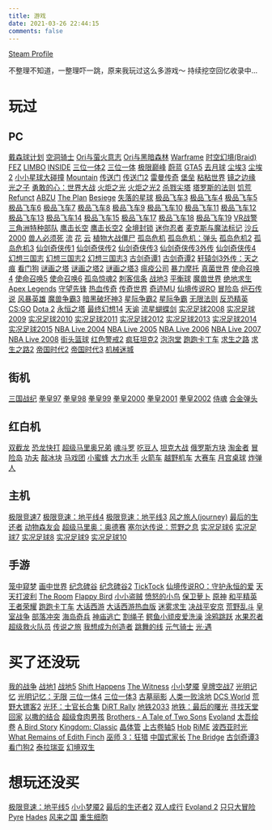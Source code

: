 ```yaml
---
title: 游戏
date: 2021-03-26 22:44:15
comments: false
---
```


[Steam Profile](https://steamcommunity.com/profiles/76561198063907544/)

不整理不知道，一整理吓一跳，原来我玩过这么多游戏～
持续挖空回忆收录中...

# 玩过
## PC
[戴森球计划](https://store.steampowered.com/app/1366540/_/) [空洞骑士](https://store.steampowered.com/app/367520/Hollow_Knight/) [Ori与萤火意志](https://store.steampowered.com/app/1057090/Ori_and_the_Will_of_the_Wisps/) [Ori与黑暗森林](https://store.steampowered.com/app/261570/Ori_and_the_Blind_Forest/) [Warframe](https://store.steampowered.com/app/230410/Warframe/) [时空幻境(Braid)](https://store.steampowered.com/app/26800/Braid/) [FEZ](https://store.steampowered.com/app/224760/FEZ/) [LIMBO](https://store.steampowered.com/app/48000/LIMBO/) [INSIDE](https://store.steampowered.com/app/304430/INSIDE/) [三位一体2](https://store.steampowered.com/app/35720/Trine_2_Complete_Story/) [三位一体](https://store.steampowered.com/app/35700/Trine_Enchanted_Edition/) [极限巅峰](https://store.steampowered.com/app/460920/Steep/) [蔚蓝](https://store.steampowered.com/app/504230/Celeste/) [GTA5](https://store.steampowered.com/app/271590/Grand_Theft_Auto_V/) [去月球](https://store.steampowered.com/app/206440/To_the_Moon/) [尘埃3](https://zh.wikipedia.org/wiki/%E5%A1%B5%E5%9F%833) [尘埃2](https://zh.wikipedia.org/wiki/%E7%A7%91%E6%9E%97%E9%BA%A5%E5%85%8B%E9%9B%B7%E6%8B%89%E5%8A%9B%E8%B3%BD%EF%BC%9A%E5%A1%B5%E5%9F%832) [小小星球大碰撞](https://store.steampowered.com/app/96000/The_Tiny_Bang_Story/) [Mountain](https://store.steampowered.com/app/313340/Mountain/) [传送门](https://store.steampowered.com/app/400/Portal/) [传送门2](https://store.steampowered.com/app/620/Portal_2/) [雷曼传奇](https://store.steampowered.com/app/242550/Rayman_Legends/) [堡垒](https://store.steampowered.com/app/107100/Bastion/) [粘粘世界](https://store.steampowered.com/app/22000/World_of_Goo/) [镜之边缘](https://store.steampowered.com/app/17410/Mirrors_Edge/) [光之子](https://store.steampowered.com/app/256290/Child_of_Light/) [勇敢的心：世界大战](https://store.steampowered.com/app/260230/Valiant_Hearts_The_Great_War__Soldats_Inconnus__Mmoires_de_la_Grande_Guerre/) [火炬之光](https://store.steampowered.com/app/41500/Torchlight/) [火炬之光2](https://store.steampowered.com/app/200710/Torchlight_II/) [杀戮尖塔](https://store.steampowered.com/app/646570/Slay_the_Spire/) [塔罗斯的法则](https://store.steampowered.com/app/257510/The_Talos_Principle/) [饥荒](https://store.steampowered.com/app/219740/_/) [Refunct](https://store.steampowered.com/app/406150/Refunct/) [ABZU](https://store.steampowered.com/app/384190/ABZU/) [The Plan](https://store.steampowered.com/app/250600/The_Plan/) [Besiege](https://store.steampowered.com/app/346010/Besiege/) [失落的星球](https://zh.wikipedia.org/wiki/%E5%A4%B1%E8%90%BD%E7%9A%84%E6%98%9F%E7%90%83%EF%BC%9A%E6%9E%81%E9%99%90%E7%8A%B6%E6%80%81) [极品飞车3](https://zh.wikipedia.org/wiki/%E6%9E%81%E5%93%81%E9%A3%9E%E8%BD%A6III%EF%BC%9A%E9%97%AA%E7%94%B5%E8%BF%BD%E8%B8%AA) [极品飞车4](https://zh.wikipedia.org/wiki/%E6%9E%81%E5%93%81%E9%A3%9E%E8%BD%A6%EF%BC%9A%E5%AD%A4%E6%B3%A8%E4%B8%80%E6%8E%B7) [极品飞车5](https://zh.wikipedia.org/wiki/%E6%9E%81%E5%93%81%E9%A3%9E%E8%BD%A6%EF%BC%9A%E4%BF%9D%E6%97%B6%E6%8D%B7%E4%B9%8B%E6%97%85) [极品飞车6](https://zh.wikipedia.org/wiki/%E6%9E%81%E5%93%81%E9%A3%9E%E8%BD%A6%EF%BC%9A%E9%97%AA%E7%94%B5%E8%BF%BD%E8%B8%AA2) [极品飞车7](https://zh.wikipedia.org/wiki/%E6%9E%81%E5%93%81%E9%A3%9E%E8%BD%A6%EF%BC%9A%E5%9C%B0%E4%B8%8B%E7%8B%82%E9%A3%99) [极品飞车8](https://zh.wikipedia.org/wiki/%E6%9E%81%E5%93%81%E9%A3%9E%E8%BD%A6%EF%BC%9A%E5%9C%B0%E4%B8%8B%E7%8B%82%E9%A3%992) [极品飞车9](https://zh.wikipedia.org/wiki/%E6%A5%B5%E9%80%9F%E5%BF%AB%E6%84%9F%EF%BC%9A%E5%85%A8%E6%B0%91%E5%85%AC%E6%95%B5) [极品飞车10](https://zh.wikipedia.org/wiki/%E6%A5%B5%E9%80%9F%E5%BF%AB%E6%84%9F%EF%BC%9A%E7%8E%A9%E5%91%BD%E5%B1%B1%E9%81%93) [极品飞车11](https://zh.wikipedia.org/wiki/%E6%A5%B5%E9%80%9F%E5%BF%AB%E6%84%9F%EF%BC%9A%E8%81%B7%E6%A5%AD%E8%A1%97%E9%A0%AD) [极品飞车12](https://zh.wikipedia.org/wiki/%E6%9E%81%E5%93%81%E9%A3%9E%E8%BD%A6%EF%BC%9A%E6%97%A0%E9%97%B4%E9%A3%8E%E4%BA%91) [极品飞车13](https://zh.wikipedia.org/wiki/%E6%A5%B5%E9%80%9F%E5%BF%AB%E6%84%9F%EF%BC%9A%E9%80%B2%E5%8C%96%E4%B8%96%E4%BB%A3) [极品飞车14](https://zh.wikipedia.org/wiki/%E6%A5%B5%E9%80%9F%E5%BF%AB%E6%84%9F%EF%BC%9A%E8%B6%85%E7%86%B1%E5%8A%9B%E8%BF%BD%E7%B7%9D) [极品飞车15](https://zh.wikipedia.org/wiki/%E5%8F%98%E9%80%9F2%EF%BC%9A%E9%87%8A%E6%94%BE) [极品飞车17](https://zh.wikipedia.org/wiki/%E6%A5%B5%E9%80%9F%E5%BF%AB%E6%84%9F%EF%BC%9A%E6%96%B0%E5%85%A8%E6%B0%91%E5%85%AC%E6%95%B5) [极品飞车18](https://zh.wikipedia.org/wiki/%E6%A5%B5%E9%80%9F%E5%BF%AB%E6%84%9F%EF%BC%9A%E7%94%9F%E5%AD%98%E7%AB%B6%E9%80%9F) [极品飞车19](https://zh.wikipedia.org/wiki/%E6%9E%81%E5%93%81%E9%A3%9E%E8%BD%A6_(2015%E5%B9%B4%E6%B8%B8%E6%88%8F)) [VR战警](https://zh.wikipedia.org/wiki/VR%E6%88%B0%E8%AD%A6) [三角洲特种部队](https://zh.wikipedia.org/wiki/%E4%B8%89%E8%A7%92%E6%B4%B2%E7%89%B9%E7%A7%8D%E9%83%A8%E9%98%9F_(%E6%B8%B8%E6%88%8F)) [鹰击长空](https://zh.wikipedia.org/wiki/%E9%B9%B0%E5%87%BB%E9%95%BF%E7%A9%BA) [鹰击长空2](https://zh.wikipedia.org/wiki/%E9%B9%B0%E5%87%BB%E9%95%BF%E7%A9%BA2) [全境封锁](https://zh.wikipedia.org/wiki/%E6%B9%AF%E5%A7%86%E5%85%8B%E8%98%AD%E8%A5%BF%EF%BC%9A%E5%85%A8%E5%A2%83%E5%B0%81%E9%8E%96) [迷你忍者](https://zh.wikipedia.org/wiki/%E8%BF%B7%E4%BD%A0%E5%BF%8D%E8%80%85) [麦克斯与魔法标记](https://store.steampowered.com/app/50820/Max_and_the_Magic_Marker/) [沙丘2000](https://zh.wikipedia.org/wiki/%E6%B2%99%E4%B8%982000) [兽人必须死](https://store.steampowered.com/app/102600/Orcs_Must_Die/) [流](https://zh.wikipedia.org/wiki/%E6%B5%81_(%E9%81%8A%E6%88%B2)) [花](https://zh.wikipedia.org/wiki/%E8%8A%B1_(%E6%B8%B8%E6%88%8F)) [云](https://zh.wikipedia.org/wiki/%E4%BA%91_(%E6%B8%B8%E6%88%8F)) [植物大战僵尸](https://zh.wikipedia.org/wiki/%E6%A4%8D%E7%89%A9%E5%A4%A7%E6%88%98%E5%83%B5%E5%B0%B8) [孤岛危机](https://store.steampowered.com/app/1715130/Crysis_Remastered/) [孤岛危机：弹头](https://store.steampowered.com/app/17330/Crysis_Warhead/) [孤岛危机2](https://store.steampowered.com/app/108800/Crysis_2__Maximum_Edition/) [孤岛危机3](https://store.steampowered.com/app/1282690/Crysis_3/) [仙剑奇侠传1](https://store.cubejoy.com/html/en/store/goodsdetail/detail79.html) [仙剑奇侠传2](https://store.cubejoy.com/html/en/store/goodsdetail/detail80.html) [仙剑奇侠传3](https://store.cubejoy.com/html/en/store/goodsdetail/detail81.html) [仙剑奇侠传3外传](https://store.cubejoy.com/html/en/store/goodsdetail/detail82.html) [仙剑奇侠传4](https://store.cubejoy.com/html/en/store/goodsdetail/detail2.html) [幻想三国志](https://zh.wikipedia.org/wiki/%E5%B9%BB%E6%83%B3%E4%B8%89%E5%9B%BD%E5%BF%97) [幻想三国志2](https://store.cubejoy.com/html/en/store/goodsdetail/detail284.html) [幻想三国志3](https://store.cubejoy.com/html/en/store/goodsdetail/detail285.html) [古剑奇谭1](http://gjqt.wangyuan.com/index.shtml?gj) [古剑奇谭2](http://gjqt.wangyuan.com/gj2/index.shtml) [轩辕剑3外传：天之痕](https://store.cubejoy.com/html/en/store/goodsdetail/detail83.html) [看门狗](https://store.steampowered.com/app/243470/Watch_Dogs/) [谜画之塔](https://store.steampowered.com/app/51060/Drawn_The_Painted_Tower/) [谜画之塔2](https://store.steampowered.com/app/451140/Drawn_Dark_Flight_Collectors_Edition/) [谜画之塔3](https://store.steampowered.com/app/567240/Drawn_Trail_of_Shadows_Collectors_Edition/) [瘟疫公司](https://zh.wikipedia.org/wiki/%E7%98%9F%E7%96%AB%E5%85%AC%E5%8F%B8) [暴力摩托](https://zh.wikipedia.org/wiki/%E6%9A%B4%E5%8A%9B%E6%91%A9%E6%89%98) [真菌世界](https://store.steampowered.com/app/221180/Eufloria_HD/) [使命召唤4](https://zh.wikipedia.org/wiki/%E6%B1%BA%E5%8B%9D%E6%99%82%E5%88%BB%E7%B3%BB%E5%88%97) [使命召唤5](https://zh.wikipedia.org/wiki/%E6%B1%BA%E5%8B%9D%E6%99%82%E5%88%BB%E7%B3%BB%E5%88%97) [使命召唤6](https://zh.wikipedia.org/wiki/%E6%B1%BA%E5%8B%9D%E6%99%82%E5%88%BB%E7%B3%BB%E5%88%97) [孤岛惊魂2](https://zh.wikipedia.org/wiki/%E6%A5%B5%E5%9C%B0%E6%88%B0%E5%9A%8E2) [刺客信条](https://zh.wikipedia.org/wiki/%E5%88%BA%E5%AE%A2%E6%95%99%E6%A2%9D_(%E9%81%8A%E6%88%B2)) [战地3](https://zh.wikipedia.org/wiki/%E6%88%B0%E5%9C%B0%E9%A2%A8%E9%9B%B23) [平衡球](https://zh.wikipedia.org/wiki/%E5%B9%B3%E8%A1%A1%E7%90%83) [魔兽世界](https://wow.blizzard.cn/) [绝地求生](https://store.steampowered.com/app/578080/PUBG_BATTLEGROUNDS/) [Apex Legends](https://www.ea.com/games/apex-legends?isLocalized=true) [守望先锋](https://ow.blizzard.cn/home) [热血传奇](https://zh.wikipedia.org/wiki/%E7%83%AD%E8%A1%80%E4%BC%A0%E5%A5%87) [传奇世界](https://zh.wikipedia.org/wiki/%E4%BC%A0%E5%A5%87%E4%B8%96%E7%95%8C) [奇迹MU](https://zh.wikipedia.org/wiki/%E5%A5%87%E8%BF%B9_(%E6%B8%B8%E6%88%8F)) [仙境传说RO](https://zh.wikipedia.org/wiki/%E4%BB%99%E5%A2%83%E4%BC%A0%E8%AF%B4) [冒险岛](https://zh.wikipedia.org/wiki/%E6%96%B0%E6%A5%93%E4%B9%8B%E8%B0%B7) [炉石传说](https://hs.blizzard.cn/) [风暴英雄](https://heroes.blizzard.cn/landing) [魔兽争霸3](https://war3.blizzard.cn/home) [暗黑破坏神3](https://d3.blizzard.cn/home) [星际争霸2](https://sc2.blizzard.cn/home) [星际争霸](https://sc.blizzard.cn/home) [无限法则](https://store.steampowered.com/app/755790/_/) [反恐精英](https://zh.wikipedia.org/wiki/%E5%8F%8D%E6%81%90%E7%B2%BE%E8%8B%B1) [CS:GO](https://store.steampowered.com/app/730/CounterStrike_Global_Offensive/) [Dota 2](https://store.steampowered.com/app/570/Dota_2/) [永恒之塔](https://zh.wikipedia.org/wiki/%E6%B0%B8%E6%81%86%E7%B4%80%E5%85%83) [最终幻想14](https://ff.web.sdo.com/) [天谕](https://ty.163.com/) [流星蝴蝶剑](https://zh.wikipedia.org/wiki/%E6%B5%81%E6%98%9F%E8%9D%B4%E8%9D%B6%E5%8A%8D.net) [实况足球2008](https://zh.wikipedia.org/wiki/%E5%AE%9E%E5%86%B5%E8%B6%B3%E7%90%83%E7%B3%BB%E5%88%97) [实况足球2009](https://zh.wikipedia.org/wiki/%E5%AE%9E%E5%86%B5%E8%B6%B3%E7%90%83%E7%B3%BB%E5%88%97) [实况足球2010](https://zh.wikipedia.org/wiki/%E5%AE%9E%E5%86%B5%E8%B6%B3%E7%90%83%E7%B3%BB%E5%88%97) [实况足球2011](https://zh.wikipedia.org/wiki/%E5%AE%9E%E5%86%B5%E8%B6%B3%E7%90%83%E7%B3%BB%E5%88%97) [实况足球2012](https://zh.wikipedia.org/wiki/%E5%AE%9E%E5%86%B5%E8%B6%B3%E7%90%83%E7%B3%BB%E5%88%97) [实况足球2013](https://zh.wikipedia.org/wiki/%E5%AE%9E%E5%86%B5%E8%B6%B3%E7%90%83%E7%B3%BB%E5%88%97) [实况足球2014](https://zh.wikipedia.org/wiki/%E5%AE%9E%E5%86%B5%E8%B6%B3%E7%90%83%E7%B3%BB%E5%88%97) [实况足球2015](https://zh.wikipedia.org/wiki/%E5%AE%9E%E5%86%B5%E8%B6%B3%E7%90%83%E7%B3%BB%E5%88%97) [NBA Live 2004](https://zh.wikipedia.org/wiki/NBA_Live%E7%B3%BB%E5%88%97) [NBA Live 2005](https://zh.wikipedia.org/wiki/NBA_Live%E7%B3%BB%E5%88%97) [NBA Live 2006](https://zh.wikipedia.org/wiki/NBA_Live%E7%B3%BB%E5%88%97) [NBA Live 2007](https://zh.wikipedia.org/wiki/NBA_Live%E7%B3%BB%E5%88%97) [NBA Live 2008](https://zh.wikipedia.org/wiki/NBA_Live%E7%B3%BB%E5%88%97) [街头篮球](https://www.fsjoy.com/) [红色警戒2](https://zh.wikipedia.org/wiki/%E7%BA%A2%E8%89%B2%E8%AD%A6%E6%88%92%E7%B3%BB%E5%88%97) [疯狂坦克2](https://baike.baidu.com/item/%E7%96%AF%E7%8B%82%E5%9D%A6%E5%85%8B2/881149) [泡泡堂](https://bnb.web.sdo.com/web5/home/home.asp) [跑跑卡丁车](https://popkart.tiancity.com/homepage/v2/) [求生之路](https://store.steampowered.com/app/500/Left_4_Dead/) [求生之路2](https://store.steampowered.com/app/550/Left_4_Dead_2/) [帝国时代2](https://zh.wikipedia.org/wiki/%E4%B8%96%E7%B4%80%E5%B8%9D%E5%9C%8B%E7%B3%BB%E5%88%97) [帝国时代3](https://zh.wikipedia.org/wiki/%E4%B8%96%E7%B4%80%E5%B8%9D%E5%9C%8B%E7%B3%BB%E5%88%97) [机械迷城](https://store.steampowered.com/app/40700/_Machinarium/)

## 街机
[三国战纪](https://zh.wikipedia.org/wiki/%E4%B8%89%E5%9B%BD%E6%88%98%E7%BA%AA) [拳皇97](https://zh.wikipedia.org/wiki/%E6%8B%B3%E7%9A%87%E7%B3%BB%E5%88%97) [拳皇98](https://zh.wikipedia.org/wiki/%E6%8B%B3%E7%9A%87%E7%B3%BB%E5%88%97) [拳皇99](https://zh.wikipedia.org/wiki/%E6%8B%B3%E7%9A%87%E7%B3%BB%E5%88%97) [拳皇2000](https://zh.wikipedia.org/wiki/%E6%8B%B3%E7%9A%87%E7%B3%BB%E5%88%97) [拳皇2001](https://zh.wikipedia.org/wiki/%E6%8B%B3%E7%9A%87%E7%B3%BB%E5%88%97) [拳皇2002](https://zh.wikipedia.org/wiki/%E6%8B%B3%E7%9A%87%E7%B3%BB%E5%88%97) [侍魂](https://zh.wikipedia.org/wiki/%E4%BE%8D%E9%AD%82%E7%B3%BB%E5%88%97) [合金弹头](https://zh.wikipedia.org/wiki/%E5%90%88%E9%87%91%E5%BC%B9%E5%A4%B4%E7%B3%BB%E5%88%97)

## 红白机
[双截龙](https://zh.wikipedia.org/wiki/%E9%9B%99%E6%88%AA%E9%BE%8D%E7%B3%BB%E5%88%97) [恐龙快打](https://zh.wikipedia.org/zh-hans/%E6%81%90%E9%BE%99%E5%BF%AB%E6%89%93) [超级马里奥兄弟](https://zhuanlan.zhihu.com/p/22251313) [魂斗罗](https://zh.wikipedia.org/wiki/%E9%AD%82%E6%96%97%E7%BD%97%E7%B3%BB%E5%88%97) [吃豆人](https://zhuanlan.zhihu.com/p/23878156) [坦克大战](https://zhuanlan.zhihu.com/p/24662678) [俄罗斯方块](https://zhuanlan.zhihu.com/p/21377238) [淘金者](https://zhuanlan.zhihu.com/p/21727817) [冒险岛](https://zhuanlan.zhihu.com/p/21326298) [功夫](https://zhuanlan.zhihu.com/p/22204745) [敲冰块](https://zhuanlan.zhihu.com/p/23988362) [马戏团](https://zhuanlan.zhihu.com/p/25062553) [小蜜蜂](https://zhuanlan.zhihu.com/p/23669469) [大力水手](https://zhuanlan.zhihu.com/p/23315811) [火箭车](https://zhuanlan.zhihu.com/p/23103232) [越野机车](https://zhuanlan.zhihu.com/p/22788402) [大赛车](https://zhuanlan.zhihu.com/p/22754471) [月宫桌球](https://zhuanlan.zhihu.com/p/21620189) [炸弹人](https://zhuanlan.zhihu.com/p/21477229)

## 主机
[极限竞速7](https://www.xbox.com/zh-CN/games/store/7/9NV34NLCLG81/0010) [极限竞速：地平线4](https://www.xbox.com/zh-CN/games/store/4/9P513P4MWC71/0010) [极限竞速：地平线3](https://www.xbox.com/zh-CN/games/store/forza-horizon-3/9NBLGGH4RQ1K/0010) [风之旅人(journey)](https://www.playstation.com/zh-hans-cn/games/journey/) [最后的生还者](https://www.playstation.com/en-us/games/the-last-of-us-remastered/) [动物森友会](https://zh.wikipedia.org/zh/%E9%9B%86%E5%90%88%E5%95%A6%EF%BC%81%E5%8B%95%E7%89%A9%E6%A3%AE%E5%8F%8B%E6%9C%83) [超级马里奥：奥德赛](https://zh.wikipedia.org/wiki/%E8%B6%85%E7%BA%A7%E9%A9%AC%E5%8A%9B%E6%AC%A7_%E5%A5%A5%E5%BE%B7%E8%B5%9B) [塞尔达传说：荒野之息](https://zh.wikipedia.org/wiki/%E5%A1%9E%E5%B0%94%E8%BE%BE%E4%BC%A0%E8%AF%B4_%E6%97%B7%E9%87%8E%E4%B9%8B%E6%81%AF) [实况足球6](https://zh.wikipedia.org/wiki/%E5%AE%9E%E5%86%B5%E8%B6%B3%E7%90%83%E7%B3%BB%E5%88%97) [实况足球7](https://zh.wikipedia.org/wiki/%E5%AE%9E%E5%86%B5%E8%B6%B3%E7%90%83%E7%B3%BB%E5%88%97) [实况足球8](https://zh.wikipedia.org/wiki/%E5%AE%9E%E5%86%B5%E8%B6%B3%E7%90%83%E7%B3%BB%E5%88%97) [实况足球9](https://zh.wikipedia.org/wiki/%E5%AE%9E%E5%86%B5%E8%B6%B3%E7%90%83%E7%B3%BB%E5%88%97) [实况足球10](https://zh.wikipedia.org/wiki/%E5%AE%9E%E5%86%B5%E8%B6%B3%E7%90%83%E7%B3%BB%E5%88%97)

## 手游
[笼中窥梦](https://www.taptap.com/app/177433) [画中世界](https://www.taptap.com/app/71023) [纪念碑谷](https://www.taptap.com/app/18356) [纪念碑谷2](https://www.taptap.com/app/52276) [TickTock](https://www.taptap.com/app/151280) [仙境传说RO：守护永恒的爱](https://www.taptap.com/app/7133) [天天打波利](https://www.taptap.com/app/4726) [The Room](https://www.taptap.com/app/71477) [Flappy Bird](https://www.taptap.com/app/210524) [小小盗贼](https://www.taptap.com/app/5889) [愤怒的小鸟](https://www.taptap.com/app/35) [保卫萝卜](https://www.taptap.com/app/27902) [原神](https://www.taptap.com/app/168332) [和平精英](https://www.taptap.com/app/70056) [王者荣耀](https://www.taptap.com/app/2301) [跑跑卡丁车](https://www.taptap.com/app/84164) [大话西游](https://www.taptap.com/app/2316) [大话西游热血版](https://www.taptap.com/app/40446) [迷雾求生](https://www.taptap.com/app/70281) [决战平安京](https://www.taptap.com/app/61620) [荒野乱斗](https://www.taptap.com/app/156066) [皇室战争](https://www.taptap.com/app/10498) [部落冲突](https://www.taptap.com/app/10497) [海岛奇兵](https://www.taptap.com/app/65663) [神庙逃亡](https://www.taptap.com/app/34) [割绳子](https://www.taptap.com/app/4419) [鳄鱼小顽皮爱洗澡](https://www.taptap.com/app/18067) [涂鸦跳跃](https://www.taptap.com/app/13784) [水果忍者](https://www.taptap.com/app/84) [超级救火队员](https://www.taptap.com/app/163882) [传说之旅](https://www.taptap.com/app/187883) [我想成为创造者](https://www.taptap.com/app/144287) [跳舞的线](https://www.taptap.com/app/31429) [元气骑士](https://www.taptap.com/app/34751) [光·遇](https://www.taptap.com/app/62448)


# 买了还没玩
[我的战争](https://store.steampowered.com/app/282070/This_War_of_Mine/) [战地1](https://store.steampowered.com/app/1238840/Battlefield_1/) [战地5](https://store.steampowered.com/app/1238810/_5/) [Shift Happens](https://store.steampowered.com/app/359840/Shift_Happens/) [The Witness](https://store.steampowered.com/app/210970/The_Witness/) [小小梦魇](https://store.steampowered.com/app/424840/Little_Nightmares/) [皇牌空战7](https://store.steampowered.com/app/502500/ACE_COMBAT_7_SKIES_UNKNOWN/) [光明记忆](https://store.steampowered.com/app/955050/_/) [光明记忆：无限](https://store.steampowered.com/app/1178830/_/) [三位一体4](https://store.steampowered.com/app/690640/Trine_4_The_Nightmare_Prince/) [三位一体3](https://store.steampowered.com/app/319910/Trine_3_The_Artifacts_of_Power/) [古墓丽影](https://store.steampowered.com/app/203160/Tomb_Raider/) [人类一败涂地](https://store.steampowered.com/app/477160/__Human_Fall_Flat/) [DCS World](https://store.steampowered.com/app/223750/DCS_World_Steam_Edition/) [荒野大镖客2](https://www.microsoft.com/zh-cn/p/xboxbijia/9PH339L3Z99C) [光环：士官长合集](https://www.xbox.com/zh-CN/games/store/5ywj546v77ya5aor5a6y6zw5zci6zug/9NTM9HXNLSZX/0010) [DiRT Rally](https://store.steampowered.com/app/310560/DiRT_Rally/) [地铁2033](https://store.steampowered.com/app/286690/Metro_2033_Redux/) [地铁：最后的曙光](https://store.steampowered.com/app/287390/Metro_Last_Light_Redux/) [寻找天堂](https://store.steampowered.com/app/337340/Finding_Paradise/) [回家](https://store.steampowered.com/app/232430/Gone_Home/) [以撒的结合](https://store.steampowered.com/app/113200/The_Binding_of_Isaac/) [超级食肉男孩](https://store.steampowered.com/app/40800/Super_Meat_Boy/) [Brothers - A Tale of Two Sons](https://store.steampowered.com/app/225080/Brothers__A_Tale_of_Two_Sons/) [Evoland](https://store.steampowered.com/app/233470/Evoland/) [太吾绘卷](https://store.steampowered.com/app/838350/_The_Scroll_Of_Taiwu/) [A Bird Story](https://store.steampowered.com/app/327410/A_Bird_Story/) [Kingdom: Classic](https://store.steampowered.com/app/368230/Kingdom_Classic/) [晶体管](https://store.steampowered.com/app/237930/Transistor/) [上古卷轴5](https://store.steampowered.com/app/489830/The_Elder_Scrolls_V_Skyrim_Special_Edition/) [Hob](https://store.steampowered.com/app/404680/Hob/) [RiME](https://store.steampowered.com/app/493200/RiME/) [波西亚时光](https://store.steampowered.com/app/666140/_/) [What Remains of Edith Finch](https://store.steampowered.com/app/501300/What_Remains_of_Edith_Finch/) [巫师 3：狂猎](https://store.steampowered.com/app/292030/_3/) [中国式家长](https://www.wegame.com.cn/store/2000389/Chinese_Parents) [The Bridge](https://store.steampowered.com/app/204240/The_Bridge/) [古剑奇谭3](https://gjqt3.wangyuan.com/) [看门狗2](https://store.steampowered.com/app/447040/Watch_Dogs_2/) [泰拉瑞亚](https://www.taptap.com/app/194610) [幻境双生](https://www.taptap.com/app/149518)

# 想玩还没买
[极限竞速：地平线5](https://www.xbox.com/zh-CN/games/store/5/9MTLKM2DJMZ2/0010) [小小梦魇2](https://store.steampowered.com/app/860510/2/) [最后的生还者2](https://www.playstation.com/en-us/games/the-last-of-us-part-ii/) [双人成行](https://store.steampowered.com/app/1426210/_/) [Evoland 2](https://store.steampowered.com/app/359310/Evoland_2/) [只只大冒险](https://store.steampowered.com/app/1071870/Biped/) [Pyre](https://store.steampowered.com/app/462770/Pyre/) [Hades](https://store.steampowered.com/app/1145360/Hades/) [风来之国](https://store.steampowered.com/app/977880/_Eastward/) [重生细胞](https://www.taptap.com/app/171015)